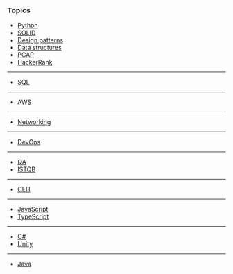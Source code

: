 ### Topics
- [Python](python.md)
- [SOLID](solid.md)
- [Design patterns](design_patterns.md)
- [Data structures](data_structures.md)
- [PCAP](pcap.ipynb)
- [HackerRank](hackerrank.md)
- ---
- [SQL](sql/sql.md)
- ---
- [AWS](aws/aws.md)
- ---
- [Networking](networking/networking.md)
- ---
- [DevOps](devops/devops.md)
- ---
- [QA](qa.md)
- [ISTQB](istqb/chapters.md)
- ---
- [CEH](ceh/content.md)
- ---
- [JavaScript](js/js.md)
- [TypeScript](js/ts.md)
- ---
- [C#](csharp.md)
- [Unity](unity.md)
- ---
- [Java](java/java.md)